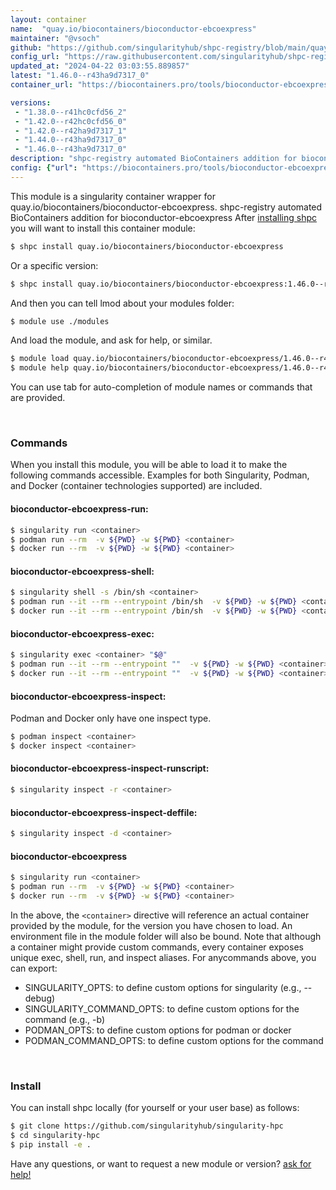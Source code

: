 ```yaml
---
layout: container
name:  "quay.io/biocontainers/bioconductor-ebcoexpress"
maintainer: "@vsoch"
github: "https://github.com/singularityhub/shpc-registry/blob/main/quay.io/biocontainers/bioconductor-ebcoexpress/container.yaml"
config_url: "https://raw.githubusercontent.com/singularityhub/shpc-registry/main/quay.io/biocontainers/bioconductor-ebcoexpress/container.yaml"
updated_at: "2024-04-22 03:03:55.889857"
latest: "1.46.0--r43ha9d7317_0"
container_url: "https://biocontainers.pro/tools/bioconductor-ebcoexpress"

versions:
 - "1.38.0--r41hc0cfd56_2"
 - "1.42.0--r42hc0cfd56_0"
 - "1.42.0--r42ha9d7317_1"
 - "1.44.0--r43ha9d7317_0"
 - "1.46.0--r43ha9d7317_0"
description: "shpc-registry automated BioContainers addition for bioconductor-ebcoexpress"
config: {"url": "https://biocontainers.pro/tools/bioconductor-ebcoexpress", "maintainer": "@vsoch", "description": "shpc-registry automated BioContainers addition for bioconductor-ebcoexpress", "latest": {"1.46.0--r43ha9d7317_0": "sha256:12866f8a8e9b52ac5cf42fd61198718a38630f8c2ac411bf725fb819b104efd1"}, "tags": {"1.38.0--r41hc0cfd56_2": "sha256:801af83f9aff29876ee4711c6cfefc3b8e98d5c6be863230b7c8c6448e547f1a", "1.42.0--r42hc0cfd56_0": "sha256:c330880628ad3113328b47fa41acfdbf6f95c27d85d2d6b78c980f8f8132fe11", "1.42.0--r42ha9d7317_1": "sha256:874a004905056a607cf07a8b2ec6e15e81afdec3a41ac702c680000a1e838e44", "1.44.0--r43ha9d7317_0": "sha256:f0b56bb61eb206aede348d2a33b9256c38614fe33d6b0137240e9e8db1186acc", "1.46.0--r43ha9d7317_0": "sha256:12866f8a8e9b52ac5cf42fd61198718a38630f8c2ac411bf725fb819b104efd1"}, "docker": "quay.io/biocontainers/bioconductor-ebcoexpress"}
---
```


This module is a singularity container wrapper for quay.io/biocontainers/bioconductor-ebcoexpress.
shpc-registry automated BioContainers addition for bioconductor-ebcoexpress
After [installing shpc](#install) you will want to install this container module:


```bash
$ shpc install quay.io/biocontainers/bioconductor-ebcoexpress
```

Or a specific version:

```bash
$ shpc install quay.io/biocontainers/bioconductor-ebcoexpress:1.46.0--r43ha9d7317_0
```

And then you can tell lmod about your modules folder:

```bash
$ module use ./modules
```

And load the module, and ask for help, or similar.

```bash
$ module load quay.io/biocontainers/bioconductor-ebcoexpress/1.46.0--r43ha9d7317_0
$ module help quay.io/biocontainers/bioconductor-ebcoexpress/1.46.0--r43ha9d7317_0
```

You can use tab for auto-completion of module names or commands that are provided.

<br>

### Commands

When you install this module, you will be able to load it to make the following commands accessible.
Examples for both Singularity, Podman, and Docker (container technologies supported) are included.

#### bioconductor-ebcoexpress-run:

```bash
$ singularity run <container>
$ podman run --rm  -v ${PWD} -w ${PWD} <container>
$ docker run --rm  -v ${PWD} -w ${PWD} <container>
```

#### bioconductor-ebcoexpress-shell:

```bash
$ singularity shell -s /bin/sh <container>
$ podman run --it --rm --entrypoint /bin/sh  -v ${PWD} -w ${PWD} <container>
$ docker run --it --rm --entrypoint /bin/sh  -v ${PWD} -w ${PWD} <container>
```

#### bioconductor-ebcoexpress-exec:

```bash
$ singularity exec <container> "$@"
$ podman run --it --rm --entrypoint ""  -v ${PWD} -w ${PWD} <container> "$@"
$ docker run --it --rm --entrypoint ""  -v ${PWD} -w ${PWD} <container> "$@"
```

#### bioconductor-ebcoexpress-inspect:

Podman and Docker only have one inspect type.

```bash
$ podman inspect <container>
$ docker inspect <container>
```

#### bioconductor-ebcoexpress-inspect-runscript:

```bash
$ singularity inspect -r <container>
```

#### bioconductor-ebcoexpress-inspect-deffile:

```bash
$ singularity inspect -d <container>
```



#### bioconductor-ebcoexpress

```bash
$ singularity run <container>
$ podman run --rm  -v ${PWD} -w ${PWD} <container>
$ docker run --rm  -v ${PWD} -w ${PWD} <container>
```


In the above, the `<container>` directive will reference an actual container provided
by the module, for the version you have chosen to load. An environment file in the
module folder will also be bound. Note that although a container
might provide custom commands, every container exposes unique exec, shell, run, and
inspect aliases. For anycommands above, you can export:

 - SINGULARITY_OPTS: to define custom options for singularity (e.g., --debug)
 - SINGULARITY_COMMAND_OPTS: to define custom options for the command (e.g., -b)
 - PODMAN_OPTS: to define custom options for podman or docker
 - PODMAN_COMMAND_OPTS: to define custom options for the command

<br>

### Install

You can install shpc locally (for yourself or your user base) as follows:

```bash
$ git clone https://github.com/singularityhub/singularity-hpc
$ cd singularity-hpc
$ pip install -e .
```

Have any questions, or want to request a new module or version? [ask for help!](https://github.com/singularityhub/singularity-hpc/issues)